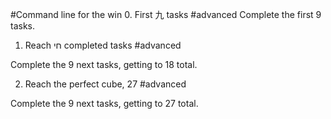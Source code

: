 #Command line for the win
0. First 九 tasks
#advanced
Complete the first 9 tasks.
1. Reach חי completed tasks
#advanced

Complete the 9 next tasks, getting to 18 total.

2. Reach the perfect cube, 27
#advanced

Complete the 9 next tasks, getting to 27 total.

